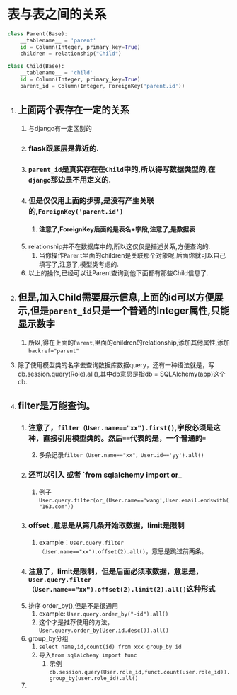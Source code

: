 # 表与表之间的关系
```python
class Parent(Base):
    __tablename__ = 'parent'
    id = Column(Integer, primary_key=True)
    children = relationship("Child")

class Child(Base):
    __tablename__ = 'child'
    id = Column(Integer, primary_key=True)
    parent_id = Column(Integer, ForeignKey('parent.id'))

```
1. ## 上面两个表存在一定的关系
    1. 与django有一定区别的
    2. ### flask跟底层是靠近的.
    3. ### `parent_id`是真实存在在`Child`中的,所以得写数据类型的,在`django`那边是不用定义的.
    4. ### 但是仅仅用上面的步骤,是没有产生关联的,`ForeignKey('parent.id')`
        1. #### 注意了,ForeignKey后面的是表名+字段,注意了,是数据表
    5. relationship并不在数据库中的,所以这仅仅是描述关系,方便查询的.
        1. 当你操作`Parent`里面的children是关联那个对象呢,后面你就可以自己填写了,注意了,模型类考虑的.
    6. 以上的操作,已经可以让Parent查询到他下面都有那些Child信息了.

2. ## 但是,加入Child需要展示信息,上面的id可以方便展示,但是`parent_id`只是一个普通的Integer属性,只能显示数字
    1. 所以,得在上面的`Parent`,里面的children的relationship,添加其他属性,添加`backref="parent"`

3. 除了使用模型类的名字去查询数据库数据query，还有一种语法就是，写db.session.query(Role).all(),其中db意思是指db = SQLAlchemy(app)这个db.

4. ## filter是万能查询。
    1. ### 注意了，`filter（User.name=="xx").first()`,字段必须是这种，直接引用模型类的。然后`==`代表的是，一个普通的`=`
        2. 多条记录`filter（User.name=="xx"，User.id=='yy').all()`
    2. ### 还可以引入 或者  `from sqlalchemy import or_
        1. 例子`User.query.filter(or_(User.name=='wang',User.email.endswith("163.com"))`
    3. ### offset ,意思是从第几条开始取数据，limit是限制
        1. example：`User.query.filter（User.name=="xx").offset(2).all()`，意思是跳过前两条。
    4. ### 注意了，limit是限制，但是后面必须取数据，意思是，`User.query.filter（User.name=="xx").offset(2).limit(2).all()`这种形式
    5. 排序 order_by(),但是不是很通用
        1. example: `User.query.order_by("-id").all()`
        2. 这个才是推荐使用的方法，`User.query.order_by(User.id.desc()).all()`
    6. group_by分组
        1. `select name,id,count(id) from xxx group_by id`
        2. 导入`from sqlalchemy import func`
            1. 示例`db.session.query(User.role_id,funct.count(user.role_id)).group_by(user.role_id).all()`
    7. 